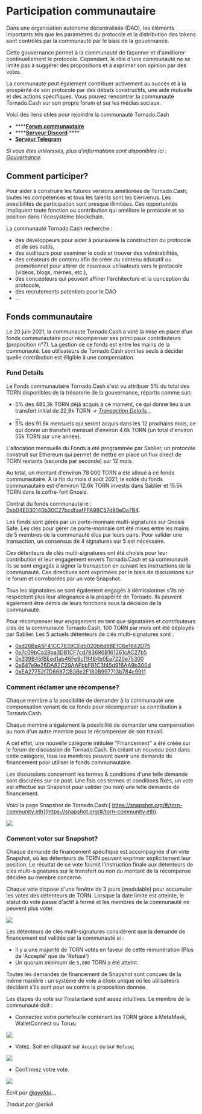# Participation communautaire

Dans une organisation autonome décentralisée (DAO), les éléments importants tels que les paramètres du protocole et la distribution des tokens sont contrôlés par la communauté par le biais de la gouvernance.

Cette gouvernance permet à la communauté de façonner et d'améliorer continuellement le protocole. Cependant, le rôle d'une communauté ne se limite pas à suggérer des propositions et à exprimer son opinion par des votes.

La communauté peut également contribuer activement au succès et à la prospérité de son protocole par des débats constructifs, une aide mutuelle et des actions spécifiques. Vous pouvez rencontrer la communauté Tornado.Cash sur son propre forum et sur les médias sociaux.

Voici des liens utiles pour rejoindre la communauté Tornado.Cash

* ****[**Forum communautaire**](https://torn.community)
* ****[**Serveur Discord**](https://discord.com/invite/TFDrM8K42j) ****&#x20;
* ****[**Serveur Telegram**](https://t.me/TornadoCashOfficial)****

_Si vous êtes intéressés, plus d'informations sont disponibles ici :_ [_Gouvernance_](governance.md)_._

## Comment participer?

Pour aider à construire les futures versions améliorées de Tornado.Cash, toutes les compétences et tous les talents sont les bienvenus. Les possibilités de participation sont presque illimitées. Ces opportunités impliquent toute fonction ou contribution qui améliore le protocole et sa position dans l'écosystème blockchain.

La communauté Tornado.Cash recherche :

* des développeurs pour aider à poursuivre la construction du protocole et de ses outils,
* des auditeurs pour examiner le code et trouver des vulnérabilités,
* des créateurs de contenu afin de créer du contenu éducatif ou promotionnel pour attirer de nouveaux utilisateurs vers le protocole (vidéos, blogs, mèmes, etc.),
* des concepteurs qui peuvent affiner l'architecture et la conception du protocole,
* des recrutements potentiels pour le DAO
* ...

## Fonds communautaire

Le 20 juin 2021, la communauté Tornado.Cash a voté la mise en place d'un fonds communautaire pour récompenser ses principaux contributeurs (proposition n°7). La gestion de ce fonds est entre les mains de la communauté. Les utilisateurs de Tornado.Cash sont les seuls à décider quelle contribution est éligible à une compensation.

### Fund Details

Le Fonds communautaire Tornado.Cash s'est vu attribuer 5% du total des TORN disponibles de la trésorerie de la gouvernance, répartis comme suit:

* 5% des 485,3k TORN déjà acquis à ce moment, ce qui donne lieu à un transfert initial de 22,9k TORN _->_ [_Transaction Details_](https://etherscan.io/tx/0xbe95f4268df2023d9ef234c1eedbb597b99e4c6e7d396d8f521ee482a1d93d47)__\
  __
* 5% des 91.6k mensuels qui seront acquis dans les 12 prochains mois, ce qui donne un transfert mensuel d'environ 4.6k TORN (un total d'environ 55k TORN sur une année).

L'allocation mensuelle du Fonds a été programmée par Sablier, un protocole construit sur Ethereum qui permet de mettre en place un flux direct de TORN restants (seconde par seconde) sur 12 mois.

Au total, un montant d'environ 78 000 TORN a été alloué à ce fonds communautaire. À la fin du mois d'août 2021, le solde du fonds communautaire est d'environ 12.6k TORN investis dans Sablier et 15.5k TORN dans le coffre-fort Gnosis.

Contrat du fonds communautaire : [0xb04E030140b30C27bcdfaafFFA98C57d80eDa7B4](https://gnosis-safe.io/app/#/safes/0xb04E030140b30C27bcdfaafFFA98C57d80eDa7B4/balances).&#x20;

Les fonds sont gérés par un porte-monnaie multi-signatures sur Gnosis Safe. Les clés pour gérer ce porte-monnaie ont été mises entre les mains de 5 membres de la communauté élus par leurs pairs. Pour valider une transaction, un consensus de 4 signatures sur 5 est nécessaire.

Ces détenteurs de clés multi-signatures ont été choisis pour leur contribution et leur engagement envers Tornado.Cash et sa communauté. Ils se sont engagés à signer la transaction en suivant les instructions de la communauté. Ces directives sont exprimées par le biais de discussions sur le forum et corroborées par un vote Snapshot.

Tous les signataires se sont également engagés à démissionner s'ils ne respectent plus leur allégeance à la prospérité de Tornado. Ils peuvent également être démis de leurs fonctions sous la décision de la communauté.

Pour récompenser leur engagement en tant que signataires et contributeurs clés de la communauté Tornado.Cash, 100 TORN par mois ont été déployés par Sablier. Les 5 actuels détenteurs de clés multi-signatures sont :

* [0xd26BaA5F41CC7839CEdb020b6d98E1C6e1642D75](https://etherscan.io/address/0xd26BaA5F41CC7839CEdb020b6d98E1C6e1642D75)
* [0x7c09bCa28ba3DB1CF7cd793696B161261cAC27b5](https://etherscan.io/address/0x7c09bCa28ba3DB1CF7cd793696B161261cAC27b5)
* [0x339B45fBEed1ab46Fe9c11f484b0Ea7220e75300](https://etherscan.io/address/0x339B45fBEed1ab46Fe9c11f484b0Ea7220e75300)
* [0x647e9e26DA82C29AAFbbFB1C3f45d916AA9b300d](https://etherscan.io/address/0x647e9e26DA82C29AAFbbFB1C3f45d916AA9b300d)
* [0xEA27752f7D6687CB3Be2F180B997713b784c9911](https://etherscan.io/address/0xEA27752f7D6687CB3Be2F180B997713b784c9911)

### Comment réclamer une récompense?

Chaque membre a la possibilité de demander à la communauté une compensation venant de ce fonds pour récompenser sa contribution à Tornado.Cash.

Chaque membre a également la possibilité de demander une compensation au nom d'un autre membre pour le récompenser de son travail.

A cet effet, une nouvelle catégorie intitulée "Financement" a été créée sur le forum de discussion de Tornado.Cash. En créant un nouveau post dans cette catégorie, tous les membres peuvent ouvrir une demande de financement pour utiliser le fonds communautaire.

Les discussions concernant les termes & conditions d'une telle demande sont discutées sur ce post. Une fois ces termes et conditions fixés, un vote est effectué sur Snapshot pour valider (ou non) une telle demande de financement.

Voici la page Snapshot de Tornado.Cash:[ https://snapshot.org/#/torn-community.eth](https://snapshot.org/#/torn-community.eth).

![](<../.gitbook/assets/Page d'accueil.png>)



### Comment voter sur Snapshot?

Chaque demande de financement spécifique est accompagnée d'un vote Snapshot, où les détenteurs de TORN peuvent exprimer explicitement leur position. Le résultat de ce vote fournit l'instruction finale aux détenteurs de clés multi-signatures sur le transfert ou non du montant de la récompense décidée au membre concerné.

Chaque vote dispose d'une fenêtre de 3 jours (modulable) pour accumuler les votes des détenteurs de TORN. Lorsque la date limite est atteinte, le statut du vote passe d'actif à fermé et les membres de la communauté ne peuvent plus voter.

![](<../.gitbook/assets/Time window.png>)

Les détenteurs de clés multi-signatures considèrent que la demande de financement est validée par la communauté si :

* Il y a une majorité de TORN votés en faveur de cette rémunération (Plus de 'Accepté' que de 'Refusé')
* Un quorum minimum de `5,000` TORN a été atteint.

Toutes les demandes de financement de Snapshot sont conçues de la même manière : un système de vote à choix unique où les utilisateurs décident s'ils sont pour ou contre la proposition donnée.

Les étapes du vote sur l'instantané sont assez intuitives. Le membre de la communauté doit :

* Connectez votre portefeuille contenant les TORN grâce à MetaMask, WalletConnect ou Torus;

![](<../.gitbook/assets/Connect wallet.png>)

* Votez. Soit en cliquant sur `Accept` ou sur `Refuse`;

![](<../.gitbook/assets/Cast the vote.png>)

* Confirmez votre vote.

![](<../.gitbook/assets/Confirm the vote.png>)

_Écrit par_ [_@ayefda_](https://torn.community/u/ayefda)__

_Traduit par @erikA_
